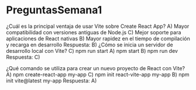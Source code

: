 # PreguntasSemana1

¿Cuál es la principal ventaja de usar Vite sobre Create React App?
A) Mayor compatibilidad con versiones antiguas de Node.js
C) Mejor soporte para aplicaciones de React nativas
B) Mayor rapidez en el tiempo de compilación y recarga en desarrollo
Respuesta: B)
¿Cómo se inicia un servidor de desarrollo local con Vite?
C) npm run start
A) npm start
B) npm run dev
Respuesta: C) 

¿Qué comando se utiliza para crear un nuevo proyecto de React con Vite?
A) npm create-react-app my-app
C) npm init react-vite-app my-app
B) npm init vite@latest my-app
Respuesta: A) 
